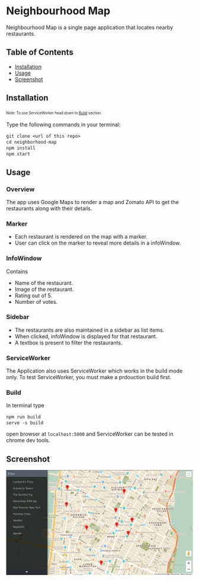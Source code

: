 # Neighbourhood Map
Neighbourhood Map is a single page application that locates nearby restaurants.

## Table of Contents

- [Installation](#installation)
- [Usage](#usage)
- [Screenshot](#screenshot)

## Installation
<sup><sub>Note: To use ServiceWorker head down to [Build](#build) section.</sub></sup>


Type the following commands in your terminal:

```
git clone <url of this repo>
cd neighborhood-map
npm install
npm start
```

## Usage

### Overview

The app uses Google Maps to render a map and Zomato API to get the restaurants along with their details.

### Marker
- Each restaurant is rendered on the map with a marker.
- User can click on the marker to reveal more details in a infoWindow.

### InfoWindow
Contains
- Name of the restaurant.
- Image of the restaurant.
- Rating out of 5.
- Number of votes.

### Sidebar
- The restaurants are also maintained in a sidebar as list items.
- When clicked, infoWindow is displayed for that restaurant.
- A textbox is present to filter the restaurants.

### ServiceWorker

The Application also uses ServiceWorker which works in the build mode only.
To test ServiceWorker, you must make a prdouction build first. 

### Build
In terminal type
```
npm run build
serve -s build
```
open browser at `localhost:5000` and ServiceWorker can be tested in chrome dev tools.


## Screenshot
![sample shot](/screenshots/sample.png?raw=true)